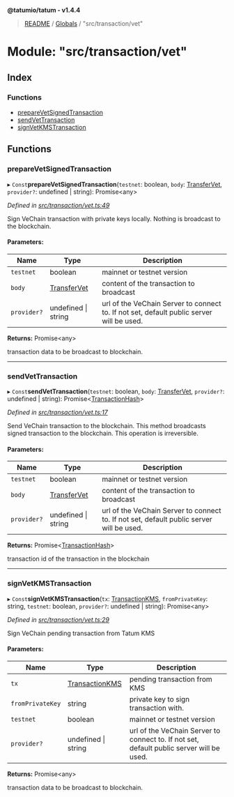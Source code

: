 **@tatumio/tatum - v1.4.4**

> [README](../README.md) / [Globals](../globals.md) / "src/transaction/vet"

# Module: "src/transaction/vet"

## Index

### Functions

* [prepareVetSignedTransaction](_src_transaction_vet_.md#preparevetsignedtransaction)
* [sendVetTransaction](_src_transaction_vet_.md#sendvettransaction)
* [signVetKMSTransaction](_src_transaction_vet_.md#signvetkmstransaction)

## Functions

### prepareVetSignedTransaction

▸ `Const`**prepareVetSignedTransaction**(`testnet`: boolean, `body`: [TransferVet](../classes/_src_model_request_transfervet_.transfervet.md), `provider?`: undefined \| string): Promise\<any>

*Defined in [src/transaction/vet.ts:49](https://github.com/tatumio/tatum-js/blob/c5d1e16/src/transaction/vet.ts#L49)*

Sign VeChain transaction with private keys locally. Nothing is broadcast to the blockchain.

#### Parameters:

Name | Type | Description |
------ | ------ | ------ |
`testnet` | boolean | mainnet or testnet version |
`body` | [TransferVet](../classes/_src_model_request_transfervet_.transfervet.md) | content of the transaction to broadcast |
`provider?` | undefined \| string | url of the VeChain Server to connect to. If not set, default public server will be used. |

**Returns:** Promise\<any>

transaction data to be broadcast to blockchain.

___

### sendVetTransaction

▸ `Const`**sendVetTransaction**(`testnet`: boolean, `body`: [TransferVet](../classes/_src_model_request_transfervet_.transfervet.md), `provider?`: undefined \| string): Promise\<[TransactionHash](../interfaces/_src_model_response_common_transactionhash_.transactionhash.md)>

*Defined in [src/transaction/vet.ts:17](https://github.com/tatumio/tatum-js/blob/c5d1e16/src/transaction/vet.ts#L17)*

Send VeChain transaction to the blockchain. This method broadcasts signed transaction to the blockchain.
This operation is irreversible.

#### Parameters:

Name | Type | Description |
------ | ------ | ------ |
`testnet` | boolean | mainnet or testnet version |
`body` | [TransferVet](../classes/_src_model_request_transfervet_.transfervet.md) | content of the transaction to broadcast |
`provider?` | undefined \| string | url of the VeChain Server to connect to. If not set, default public server will be used. |

**Returns:** Promise\<[TransactionHash](../interfaces/_src_model_response_common_transactionhash_.transactionhash.md)>

transaction id of the transaction in the blockchain

___

### signVetKMSTransaction

▸ `Const`**signVetKMSTransaction**(`tx`: [TransactionKMS](../classes/_src_model_response_kms_transactionkms_.transactionkms.md), `fromPrivateKey`: string, `testnet`: boolean, `provider?`: undefined \| string): Promise\<any>

*Defined in [src/transaction/vet.ts:29](https://github.com/tatumio/tatum-js/blob/c5d1e16/src/transaction/vet.ts#L29)*

Sign VeChain pending transaction from Tatum KMS

#### Parameters:

Name | Type | Description |
------ | ------ | ------ |
`tx` | [TransactionKMS](../classes/_src_model_response_kms_transactionkms_.transactionkms.md) | pending transaction from KMS |
`fromPrivateKey` | string | private key to sign transaction with. |
`testnet` | boolean | mainnet or testnet version |
`provider?` | undefined \| string | url of the VeChain Server to connect to. If not set, default public server will be used. |

**Returns:** Promise\<any>

transaction data to be broadcast to blockchain.
